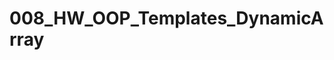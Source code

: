 # 008_HW_OOP_Templates_DynamicArray
<!--
# *******************************************************************************
# @file           : README.md
# @brief          : Short description of the project
# *******************************************************************************
# @attention
# 
# The PROJECT STRUCTURE (blank) part describes the common structure of the
# project in order to understand where the code is and where the Cmake 
# generator finds the source files.
# *******************************************************************************
# @description
# 
# This is my second project, where I create "Bicycle"))) For a clear understanding
# of the vector and gain some experience in OOP.
#  ******************************************************************************

# *********************** PROJECT STRUCTURE (blank) ************************* 
# [<Project_name>]
#  |
#  |->[.build]           // directory for building system
#  |   |
#  |   |->[CMakeFiles]   // all necessary directories and files for CMake build 
#  |                     // generator
#  |
#  |->[.git]             // all necessary directories and files for Git
#  |
#  |
#  |->[.settings]        // contains project file directories for different IDEs
#  |
#  |
#  |->[debug]            // contains compiller, linker, object files
#  |   |
#  |   |->[logs]         // contains logs
#  |
#  |->[<Project_name Repository>]
#  |   |
#  |   |->[inc]          // contains public/private HEADERS (*.h) (might be split
#  |   |                 // into two directories public and privat)
#  |   |->[res]          // contains static/dynamic LIBRARIES     (might be split
#  |   |                 // into two directories static and dynamic)
#  |   |->[src]          // contains SOURCE files/code(s)   (.с; .cpp)
#  |   |
#  |   |->[ui]           // these directories for applications with USER INTERFACE
#  |                     // (might contains QML)
#  |
#  |->[output]           // directory for executable applications
#  |
#  |->[tests]            // directory for unit tests
#  |
#  |
#  |--- .gitignore
#  |--- CMakeLists.txt
#  |--- README.md
# ********************** END PROJECT STRUCTURE (blank) ************************ 

-->
  
